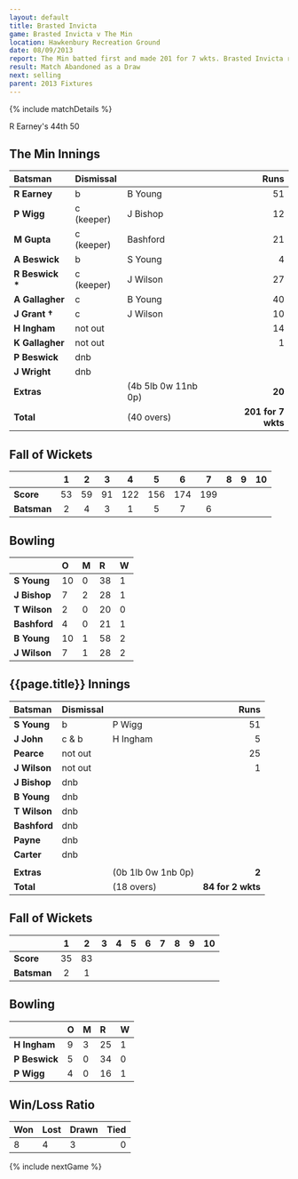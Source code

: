 ```yaml
---
layout: default
title: Brasted Invicta
game: Brasted Invicta v The Min
location: Hawkenbury Recreation Ground
date: 08/09/2013
report: The Min batted first and made 201 for 7 wkts. Brasted Invicta replied with 84 for 2 wkts before rain stopped play
result: Match Abandoned as a Draw
next: selling
parent: 2013 Fixtures
---
```


{% include matchDetails %}

R Earney's 44th 50

## The Min Innings

| Batsman | Dismissal |  | Runs |
|:---|:---|---|---:|
| **R Earney** | b | B Young | 51 |
| **P Wigg** | c (keeper) | J Bishop | 12 |
| **M Gupta** | c (keeper) | Bashford | 21 |
| **A Beswick** | b | S Young | 4 |
| **R Beswick &#42;** | c (keeper) | J Wilson | 27 |
| **A Gallagher** | c | B Young | 40 |
| **J Grant &#8224;** | c | J Wilson | 10 |
| **H Ingham** |not out |  | 14 |
| **K Gallagher** | not out |  | 1 |
| **P Beswick** | dnb |  |  |
| **J Wright** | dnb |  |  |
| **Extras** | | (4b 5lb 0w 11nb 0p) | **20** |
| **Total** | | (40 overs) | **201 for 7 wkts** |

## Fall of Wickets

| | 1 | 2 | 3 | 4 | 5 | 6 | 7 | 8 | 9 | 10 |
|---|:---:|:---:|:---:|:---:|:---:|:---:|:---:|:---:|:---:|:---:|
| **Score** | 53 | 59 | 91 | 122 | 156 | 174 | 199 |  |  |  |
| **Batsman** | 2 | 4 | 3 | 1 | 5 | 7 | 6 |  |  |  |

## Bowling

| | O | M | R | W |
|---|:---|:---|:---|:---|
| **S Young** | 10 | 0 | 38 | 1 |
| **J Bishop** | 7 | 2 | 28 | 1 |
| **T Wilson** | 2 | 0 | 20 | 0 |
| **Bashford** | 4 | 0 | 21 | 1 |
| **B Young** | 10 | 1 | 58 | 2 |
| **J Wilson** | 7 | 1 | 28 | 2 |

## {{page.title}} Innings

| Batsman | Dismissal |  | Runs |
|:---|:---|---|---:|
| **S Young** | b | P Wigg | 51 |
| **J John** | c & b | H Ingham | 5 |
| **Pearce** | not out |   | 25 |
| **J Wilson** | not out |   | 1 |
| **J Bishop** | dnb |  |  |
| **B Young** | dnb |  |  |
| **T Wilson** | dnb |  |  |
| **Bashford** | dnb |  |  |
| **Payne** | dnb |  |  |
| **Carter** | dnb |  |  |
|  |  |  |  |
| **Extras** | | (0b 1lb 0w 1nb 0p) | **2** |
| **Total** | | (18 overs) | **84 for 2 wkts** |

## Fall of Wickets

| | 1 | 2 | 3 | 4 | 5 | 6 | 7 | 8 | 9 | 10 |
|---|:---:|:---:|:---:|:---:|:---:|:---:|:---:|:---:|:---:|:---:|
| **Score** | 35 | 83 |  |  |  |  |  |  |  |  |
| **Batsman** | 2 | 1 |  |  |  |  |  |  |  |  |

## Bowling

| | O | M | R | W |
|---|:---|:---|:---|:---|
| **H Ingham** | 9 | 3 | 25 | 1 |
| **P Beswick** | 5 | 0 | 34 | 0 |
| **P Wigg** | 4 | 0 | 16 | 1 |

## Win/Loss Ratio

| Won | Lost | Drawn | Tied |
|:---|:---|:---|---:|
 8 | 4 | 3 | 0 |

{% include nextGame %}
